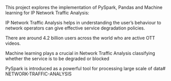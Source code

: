 This project explores the implementation of PySpark, Pandas and Machine learning for IP Network Traffic Analysis:

IP Network Traffic Analysis helps in understanding the user’s behaviour to network operators can give effective service degradation policies.

There are around 4.2 billion users across the world who are active OTT videos.

Machine learning plays a crucial in Network Traffic Analysis classifying whether the service is to be degraded or blocked

PySpark is introduced as a powerful tool for processing large scale of data# NETWORK-TRAFFIC-ANALYSIS
